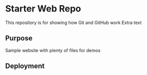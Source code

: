# Starter Web Repo

This repository is for showing how Git and GitHub work
Extra text

## Purpose

Sample website with plenty of files for demos

## Deployment
